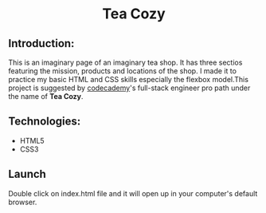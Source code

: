 <h1 style="text-align:center;">Tea Cozy</h1>

## Introduction:

This is an imaginary page of an imaginary tea shop. It has three sectios featuring the mission, products and locations of the shop. I made it to practice my basic HTML and CSS skills especially the flexbox model.This project is suggested by [codecademy](https://www.codecademy.com/)'s full-stack engineer pro path under the name of **Tea Cozy**.

## Technologies: 

+ HTML5
+ CSS3

## Launch

Double click on index.html file and it will open up in your computer's default browser.